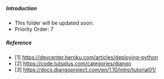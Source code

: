 ##### Introduction
- This folder will be updated soon. 
- Priority Order: 7

##### Reference
- [1] https://devcenter.heroku.com/articles/deploying-python
- [2] https://code.tutsplus.com/categories/django
- [3] https://docs.djangoproject.com/en/1.10/intro/tutorial01/